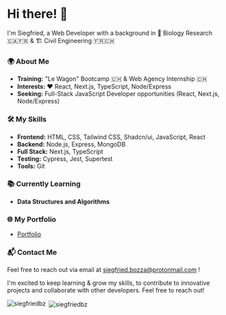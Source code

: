 # Hi there! 👋

I'm Siegfried, a Web Developer with a background in  🧬 Biology Research 🇨🇦🇫🇷 &  🏗️ Civil Engineering 🇫🇷🇨🇭

### 🌍 About Me
- **Training:** "Le Wagon" Bootcamp 🇨🇭 & Web Agency Internship 🇨🇭
- **Interests:** ❤️ React, Next.js, TypeScript, Node/Express
- **Seeking:** Full-Stack JavaScript Developer opportunities (React, Next.js, Node/Express)

### 🛠️ My Skills
- **Frontend:** HTML, CSS, Tailwind CSS, Shadcn/ui, JavaScript, React
- **Backend:** Node.js, Express, MongoDB
- **Full Stack:** Next.js, TypeScript
- **Testing:** Cypress, Jest, Supertest
- **Tools:** Git

### 📚 Currently Learning
- **Data Structures and Algorithms**

### 🌐 My Portfolio
- [Portfolio](https://siegfried-bozza-portfolio.vercel.app/)

### 📬 Contact Me
Feel free to reach out via email at [siegfried.bozza@protonmail.com](mailto:siegfried.bozza@protonmail.com) !

I'm excited to keep learning & grow my skills, to contribute to innovative projects and collaborate with other developers. Feel free to reach out!

<p><img align="left" src="https://github-readme-stats.vercel.app/api/top-langs?username=siegfriedbz&show_icons=true&locale=en&layout=compact" alt="siegfriedbz" /></p>

<p>&nbsp;<img align="center" src="https://github-readme-stats.vercel.app/api?username=siegfriedbz&show_icons=true&locale=en" alt="siegfriedbz" /></p>




